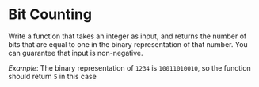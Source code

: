 # Bit Counting

<div class="w-full panel bg-ui-section"><div class="markdown prose max-w-none" id="description"><p>Write a function that takes an integer as input, and returns the number of bits that are equal to one in the binary representation of that number. You can guarantee that input is non-negative.</p>
<p><em>Example</em>: The binary representation of <code>1234</code> is <code>10011010010</code>, so the function should return <code>5</code> in this case</p>
</div><div class="mt-15px"><span><i class="icon-moon-tag "></i></span>
